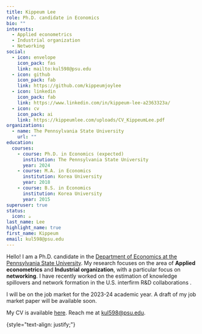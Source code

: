 ```yaml
---
title: Kippeum Lee
role: Ph.D. candidate in Economics
bio: ""
interests:
  - Applied econometrics
  - Industrial organization
  - Networking
social:
  - icon: envelope
    icon_pack: fas
    link: mailto:kul598@psu.edu
  - icon: github
    icon_pack: fab
    link: https://github.com/kippeumjoylee
  - icon: linkedin
    icon_pack: fab
    link: https://www.linkedin.com/in/kippeum-lee-a2363323a/
  - icon: cv
    icon_pack: ai
    link: https://kippeumlee.com/uploads/CV_KippeumLee.pdf
organizations:
  - name: The Pennsylvania State University
    url: ""
education:
  courses:
    - course: Ph.D. in Economics (expected)
      institution: The Pennsylvania State University
      year: 2024
    - course: M.A. in Economics
      institution: Korea University
      year: 2018
    - course: B.S. in Economics
      institution: Korea University
      year: 2015
superuser: true
status:
  icon: ☕️
last_name: Lee
highlight_name: true
first_name: Kippeum
email: kul598@psu.edu
---
```


Hello! I am a Ph.D. candidate in the [Department of Economics at the Pennsylvania State University](https://econ.la.psu.edu/). My research focuses on the area of **Applied econometrics** and **Industrial organization**, with a particular focus on **networking**. I have recently worked on the estimation of knowledge spillovers and network formation in the U.S. interfirm R&D collaborations <i class="fa-solid fa-circle-nodes fa-lg" style="color: #286ce2;"></i>. 

I will be on the job market for the 2023-24 academic year. A draft of my job market paper will be available soon.

My CV is available [here](https://kippeumlee.com/uploads/CV_KippeumLee.pdf). Reach me at kul598@psu.edu.

{style="text-align: justify;"}
